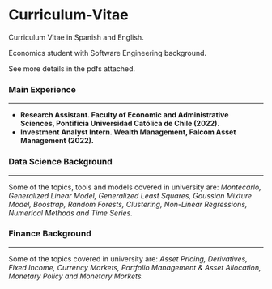 # Curriculum-Vitae
Curriculum Vitae in Spanish and English.

Economics student with Software Engineering background.

See more details in the pdfs attached.

### Main Experience
___

- **Research Assistant. Faculty of Economic and Administrative Sciences, Pontificia Universidad Católica de Chile (2022).**
- **Investment Analyst Intern. Wealth Management, Falcom Asset Management (2022).**

### Data Science Background
___

Some of the topics, tools and models covered in university are: *Montecarlo, Generalized Linear Model, Generalized Least Squares, Gaussian Mixture Model, Boostrap, Random Forests, Clustering, Non-Linear Regressions, Numerical Methods and Time Series.*

### Finance Background
___

Some of the topics covered in university are: *Asset Pricing, Derivatives, Fixed Income, Currency Markets, Portfolio Management & Asset Allocation, Monetary Policy and Monetary Morkets.*
